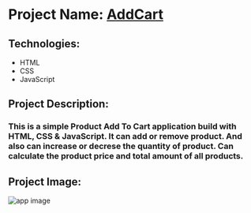 # Project Name: [AddCart](https://addcartjs.netlify.app)

## Technologies:
- HTML
- CSS
- JavaScript

## Project Description:
### This is a simple Product Add To Cart application build with HTML, CSS & JavaScript. It can add or remove product. And also can increase or decrese the quantity of product. Can calculate the product price and total amount of all products.

## Project Image:
![app image](https://i.ibb.co/qnMYCTF/Screenshot-564.png)
